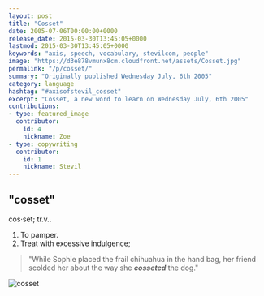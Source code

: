 ```yaml
---
layout: post
title: "Cosset"
date: 2005-07-06T00:00:00+0000
release_date: 2015-03-30T13:45:05+0000
lastmod: 2015-03-30T13:45:05+0000
keywords: "axis, speech, vocabulary, stevilcom, people"
image: "https://d3e878vmunx8cm.cloudfront.net/assets/Cosset.jpg"
permalink: "/p/cosset/"
summary: "Originally published Wednesday July, 6th 2005"
category: language
hashtag: "#axisofstevil_cosset"
excerpt: "Cosset, a new word to learn on Wednesday July, 6th 2005"
contributions:
- type: featured_image
  contributor:
    id: 4
    nickname: Zoe
- type: copywriting
  contributor:
    id: 1
    nickname: Stevil
---
```


[id_1]: https://d3e878vmunx8cm.cloudfront.net/assets/Cosset.jpg "cosset"

## "cosset" ##

cos·set; tr.v..

1. To pamper.
2. Treat with excessive indulgence;
 
> "While Sophie placed the frail chihuahua in the hand bag, her friend scolded her about the way she ***cosseted*** the dog."

![cosset][id_1]
